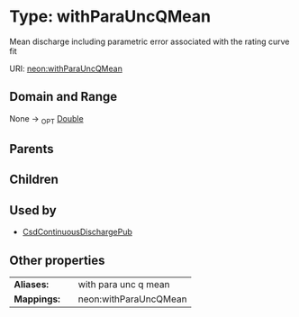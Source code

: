
# Type: withParaUncQMean


Mean discharge including parametric error associated with the rating curve fit

URI: [neon:withParaUncQMean](https://data.neonscience.org/withParaUncQMean)


## Domain and Range

None ->  <sub>OPT</sub> [Double](types/Double.md)

## Parents


## Children


## Used by

 * [CsdContinuousDischargePub](CsdContinuousDischargePub.md)

## Other properties

|  |  |  |
| --- | --- | --- |
| **Aliases:** | | with para unc q mean |
| **Mappings:** | | neon:withParaUncQMean |

